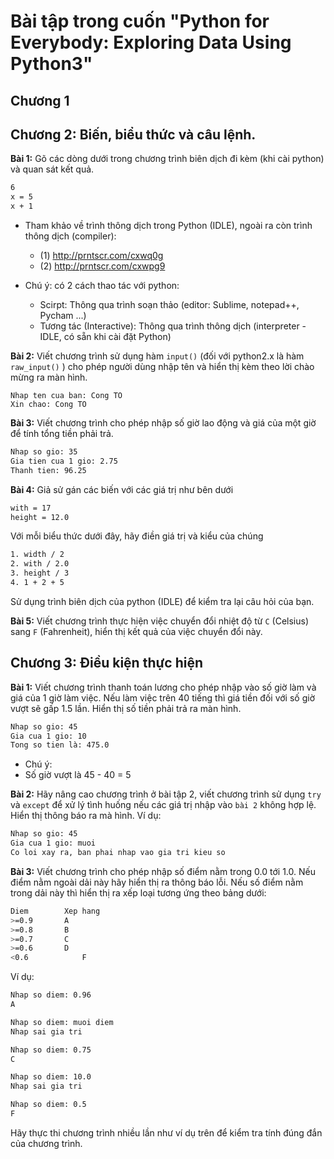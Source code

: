 # Bài tập trong cuốn "Python for Everybody: Exploring Data Using Python3"

## Chương 1

## Chương 2: Biến, biểu thức và câu lệnh.

**Bài 1:** Gõ các dòng dưới trong chương trình biên dịch đi kèm (khi cài python) và quan sát kết quả.

 ```sh
 6 
 x = 5
 x + 1
 ```

- Tham khảo về trình thông dịch trong Python (IDLE), ngoài ra còn trình thông dịch (compiler): 
	- (1) http://prntscr.com/cxwq0g 
	- (2) http://prntscr.com/cxwpg9
	
- Chú ý: có 2 cách thao tác với python: 
	- Scirpt: Thông qua trình soạn thảo (editor: Sublime, notepad++, Pycham ...) 
	- Tương tác (Interactive): Thông qua trình thông dịch (interpreter - IDLE, có sẵn khi cài đặt Python)

**Bài 2:** Viết chương trình sử dụng hàm `input()` (đối với python2.x là hàm `raw_input()` ) cho phép người dùng nhập tên và hiển thị kèm theo lời chào mừng ra màn hình. 

	Nhap ten cua ban: Cong TO
	Xin chao: Cong TO

**Bài 3:** Viết chương trình cho phép nhập số giờ lao động và giá của một giờ để tính tổng tiền phải trả. 

 ```sh
 Nhap so gio: 35
 Gia tien cua 1 gio: 2.75
 Thanh tien: 96.25
 ```

**Bài 4:** Giả sử gán các biến với các giá trị như bên dưới

 ```sh
 with = 17
 height = 12.0
 ```

Với mỗi biểu thức dưới đây, hãy điền giá trị và kiểu của chúng 

 ```sh
 1. width / 2
 2. with / 2.0
 3. height / 3
 4. 1 + 2 + 5
 ```

Sử dụng trình biên dịch của python (IDLE) để kiểm tra lại câu hỏi của bạn.

**Bài 5:** Viết chương trình thực hiện việc chuyển đổi nhiệt độ từ `C` (Celsius) sang `F` (Fahrenheit), hiển thị kết quả của việc chuyển đổi này.

## Chương 3: Điều kiện thực hiện

**Bài 1:** Viết chương trình thanh toán lương cho phép nhập vào số giờ làm và giá của 1 giờ làm việc. Nếu làm việc trên 40 tiếng thì giá tiền đối với số giờ vượt sẽ gấp 1.5 lần. Hiển thị số tiền phải trả ra màn hình.

 ```sh
 Nhap so gio: 45
 Gia cua 1 gio: 10
 Tong so tien là: 475.0
 ```
- Chú ý:
 - Số giờ vượt là 45 - 40 = 5

**Bài 2:** Hãy nâng cao chương trình ở bài tập 2, viết chương trình sử dụng `try` và `except` để xử lý tình huống nếu  các giá trị nhập vào `bài 2` không hợp lệ. Hiển thị thông báo ra mà hình. Ví dụ:

 ```sh
 Nhap so gio: 45
 Gia cua 1 gio: muoi
 Co loi xay ra, ban phai nhap vao gia tri kieu so
 ```

**Bài 3:** Viết chương trình cho phép nhập số  điểm nằm trong 0.0 tới 1.0. Nếu điểm nằm ngoài dải này hãy hiển thị ra thông báo lỗi. Nếu số điểm nằm trong dải này thì hiển thị ra xếp loại tương ứng theo bảng dưới:

```sh
Diem		Xep hang
>=0.9 		A
>=0.8 		B
>=0.7 		C
>=0.6 		D
<0.6			F
```

Ví dụ:

 ```sh
 Nhap so diem: 0.96
 A

 Nhap so diem: muoi diem
 Nhap sai gia tri

 Nhap so diem: 0.75
 C

 Nhap so diem: 10.0
 Nhap sai gia tri

 Nhap so diem: 0.5
 F
 ```

 Hãy thực thi chương trình nhiều lần như ví dụ trên để kiểm tra tính đúng đắn của chương trình.
